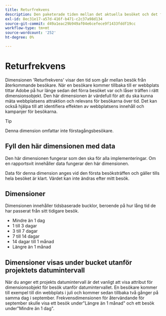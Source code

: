 ```yaml
---
title: Returfrekvens
description: Den paketerade tiden mellan det aktuella besöket och det föregående besöket.
exl-id: 8ec31e17-a57d-416f-b471-c2c37a98d134
source-git-commit: d49a1eac29b949af04e6cefece9f1433fddf19cc
workflow-type: tm+mt
source-wordcount: '252'
ht-degree: 0%

---
```


# Returfrekvens

Dimensionen &#39;Returfrekvens&#39; visar den tid som går mellan besök från återkommande besökare. När en besökare kommer tillbaka till er webbplats tittar Adobe på hur länge sedan det förra besöket var och låser träffen i rätt dimensionsobjekt. Den här dimensionen är värdefull för att du ska kunna mäta webbplatsens attraktion och relevans för besökarna över tid. Det kan också hjälpa till att identifiera effekten av webbplatsens innehåll och kampanjer för besökarna.

>[!TIP]
>
>Denna dimension omfattar inte förstagångsbesökare.

## Fyll den här dimensionen med data

Den här dimensionen fungerar som den ska för alla implementeringar. Om en rapportsvit innehåller data fungerar den här dimensionen.

Data för denna dimension anges vid den första besöksträffen och gäller tills hela besöket är klart. Värdet kan inte ändras efter mitt besök.

## Dimensioner

Dimensionen innehåller tidsbaserade bucklor, beroende på hur lång tid de har passerat från sitt tidigare besök.

* Mindre än 1 dag
* 1 till 3 dagar
* 3 till 7 dagar
* 7 till 14 dagar
* 14 dagar till 1 månad
* Längre än 1 månad

## Dimensioner visas under bucket utanför projektets datumintervall

När du anger ett projekts datumintervall är det vanligt att visa attribut för dimensionsobjekt för besök utanför datumintervallet. En besökare kommer till exempel till din webbplats i juli och kommer sedan tillbaka två gånger på samma dag i september. Frekvensdimensionen för återvändande för september skulle visa ett besök under&quot;Längre än 1 månad&quot; och ett besök under&quot;Mindre än 1 dag&quot;.
